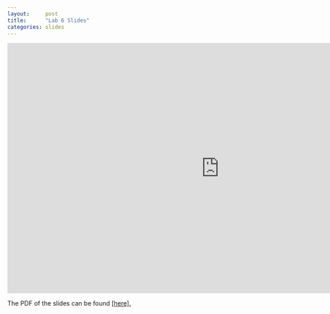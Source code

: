```yaml
---
layout:     post
title:      "Lab 6 Slides"
categories: slides
---
```


<iframe src="https://docs.google.com/presentation/d/16YRpW6PNl-LFWHX1T34owAKJK-qie01F8kQsjy8kLJE/embed?start=false&loop=false&delayms=3000" frameborder="0" width="960" height="569" allowfullscreen="true" mozallowfullscreen="true" webkitallowfullscreen="true"></iframe>

The PDF of the slides can be found <a href="https://docs.google.com/presentation/d/16YRpW6PNl-LFWHX1T34owAKJK-qie01F8kQsjy8kLJE/export/pdf">[here].</a>
